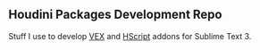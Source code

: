 ## Houdini Packages Development Repo

Stuff I use to develop [VEX] and [HScript] addons for Sublime Text 3.

[VEX]: https://github.com/teared/VEX
[HScript]: https://github.com/teared/HScript
